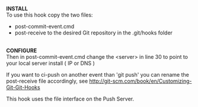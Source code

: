 <b>INSTALL</b><br/>
To use this hook copy the two files:
- post-commit-event.cmd
- post-receive
to the desired Git repository in the .git/hooks folder
<br/>
<b>CONFIGURE</b><br/>
Then in post-commit-event.cmd change the &lt;server&gt; in line 30 to point to your local server install ( IP or DNS ) 

If you want to ci-push on another event than 'git push' you can rename the post-receive file accordingly, see http://git-scm.com/book/en/Customizing-Git-Git-Hooks 

This hook uses the file interface on the Push Server.
